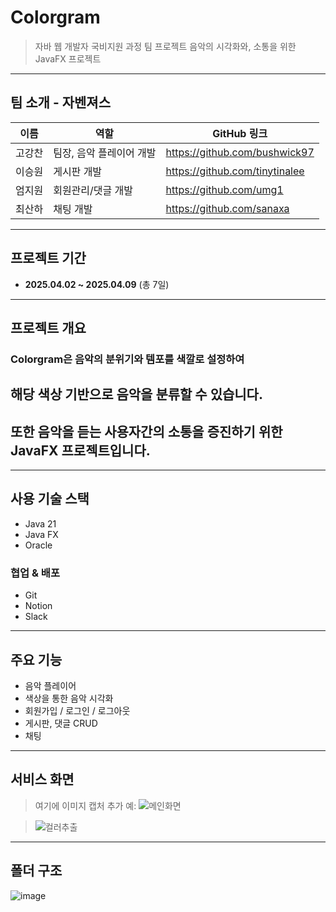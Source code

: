 # Colorgram
> 자바 웹 개발자 국비지원 과정 팀 프로젝트
> 음악의 시각화와, 소통을 위한 JavaFX 프로젝트
---
## 팀 소개 - 자벤져스
|  이름  |          역할            |          GitHub 링크           |
|--------|--------------------------|--------------------------------|
| 고강찬 | 팀장, 음악 플레이어 개발 | https://github.com/bushwick97  |
| 이승원 |       게시판 개발        | https://github.com/tinytinalee |
| 엄지원 |    회원관리/댓글 개발    | https://github.com/umg1        |
| 최산하 |        채팅 개발         | https://github.com/sanaxa      |
---
## 프로젝트 기간
- **2025.04.02  ~ 2025.04.09** (총 7일)
---
## 프로젝트 개요
### **Colorgram**은 음악의 분위기와 템포를 색깔로 설정하여
## 해당 색상 기반으로 음악을 분류할 수 있습니다.
## 또한 음악을 듣는 사용자간의 소통을 증진하기 위한 JavaFX 프로젝트입니다.


---
## 사용 기술 스택
- Java 21
- Java FX
- Oracle
### 협업 & 배포
- Git
- Notion
- Slack
---
## 주요 기능
-  음악 플레이어
-  색상을 통한 음악 시각화
-  회원가입 / 로그인 / 로그아웃
-  게시판, 댓글 CRUD
-  채팅
---
## 서비스 화면
> 여기에 이미지 캡처 추가
> 예:
> ![메인화면](![image](https://github.com/user-attachments/assets/f6eb09b2-f0f0-4385-8dd2-5ca6f1ccfcb5)
)

> ![컬러추출](![image](https://github.com/user-attachments/assets/9e384483-9c90-4a61-b676-53c8656999d3)
)
---
## 폴더 구조
![image](https://github.com/user-attachments/assets/01ffdc1e-f4b3-461e-9f65-bb2dd9a0a86d)





